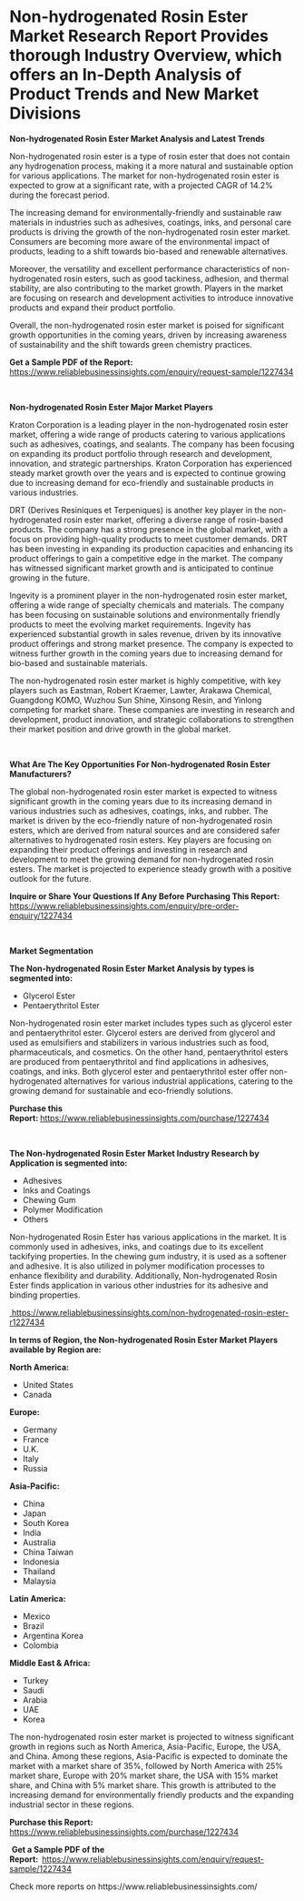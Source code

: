 <p><h1>Non-hydrogenated Rosin Ester Market Research Report Provides thorough Industry Overview, which offers an In-Depth Analysis of Product Trends and New Market Divisions</h1></p><p><strong>Non-hydrogenated Rosin Ester Market Analysis and Latest Trends</strong></p>
<p><p>Non-hydrogenated rosin ester is a type of rosin ester that does not contain any hydrogenation process, making it a more natural and sustainable option for various applications. The market for non-hydrogenated rosin ester is expected to grow at a significant rate, with a projected CAGR of 14.2% during the forecast period.</p><p>The increasing demand for environmentally-friendly and sustainable raw materials in industries such as adhesives, coatings, inks, and personal care products is driving the growth of the non-hydrogenated rosin ester market. Consumers are becoming more aware of the environmental impact of products, leading to a shift towards bio-based and renewable alternatives.</p><p>Moreover, the versatility and excellent performance characteristics of non-hydrogenated rosin esters, such as good tackiness, adhesion, and thermal stability, are also contributing to the market growth. Players in the market are focusing on research and development activities to introduce innovative products and expand their product portfolio.</p><p>Overall, the non-hydrogenated rosin ester market is poised for significant growth opportunities in the coming years, driven by increasing awareness of sustainability and the shift towards green chemistry practices.</p></p>
<p><strong>Get a Sample PDF of the Report:&nbsp;</strong> <a href="https://www.reliablebusinessinsights.com/enquiry/request-sample/1227434">https://www.reliablebusinessinsights.com/enquiry/request-sample/1227434</a></p>
<p>&nbsp;</p>
<p><strong>Non-hydrogenated Rosin Ester Major Market Players</strong></p>
<p><p>Kraton Corporation is a leading player in the non-hydrogenated rosin ester market, offering a wide range of products catering to various applications such as adhesives, coatings, and sealants. The company has been focusing on expanding its product portfolio through research and development, innovation, and strategic partnerships. Kraton Corporation has experienced steady market growth over the years and is expected to continue growing due to increasing demand for eco-friendly and sustainable products in various industries.</p><p>DRT (Derives Resiniques et Terpeniques) is another key player in the non-hydrogenated rosin ester market, offering a diverse range of rosin-based products. The company has a strong presence in the global market, with a focus on providing high-quality products to meet customer demands. DRT has been investing in expanding its production capacities and enhancing its product offerings to gain a competitive edge in the market. The company has witnessed significant market growth and is anticipated to continue growing in the future.</p><p>Ingevity is a prominent player in the non-hydrogenated rosin ester market, offering a wide range of specialty chemicals and materials. The company has been focusing on sustainable solutions and environmentally friendly products to meet the evolving market requirements. Ingevity has experienced substantial growth in sales revenue, driven by its innovative product offerings and strong market presence. The company is expected to witness further growth in the coming years due to increasing demand for bio-based and sustainable materials.</p><p>The non-hydrogenated rosin ester market is highly competitive, with key players such as Eastman, Robert Kraemer, Lawter, Arakawa Chemical, Guangdong KOMO, Wuzhou Sun Shine, Xinsong Resin, and Yinlong competing for market share. These companies are investing in research and development, product innovation, and strategic collaborations to strengthen their market position and drive growth in the global market.</p></p>
<p>&nbsp;</p>
<p><strong>What Are The Key Opportunities For Non-hydrogenated Rosin Ester Manufacturers?</strong></p>
<p><p>The global non-hydrogenated rosin ester market is expected to witness significant growth in the coming years due to its increasing demand in various industries such as adhesives, coatings, inks, and rubber. The market is driven by the eco-friendly nature of non-hydrogenated rosin esters, which are derived from natural sources and are considered safer alternatives to hydrogenated rosin esters. Key players are focusing on expanding their product offerings and investing in research and development to meet the growing demand for non-hydrogenated rosin esters. The market is projected to experience steady growth with a positive outlook for the future.</p></p>
<p><strong>Inquire or Share Your Questions If Any Before Purchasing This Report:</strong> <a href="https://www.reliablebusinessinsights.com/enquiry/pre-order-enquiry/1227434">https://www.reliablebusinessinsights.com/enquiry/pre-order-enquiry/1227434</a></p>
<p>&nbsp;</p>
<p><strong>Market Segmentation</strong></p>
<p><strong>The Non-hydrogenated Rosin Ester Market Analysis by types is segmented into:</strong></p>
<p><ul><li>Glycerol Ester</li><li>Pentaerythritol Ester</li></ul></p>
<p><p>Non-hydrogenated rosin ester market includes types such as glycerol ester and pentaerythritol ester. Glycerol esters are derived from glycerol and used as emulsifiers and stabilizers in various industries such as food, pharmaceuticals, and cosmetics. On the other hand, pentaerythritol esters are produced from pentaerythritol and find applications in adhesives, coatings, and inks. Both glycerol ester and pentaerythritol ester offer non-hydrogenated alternatives for various industrial applications, catering to the growing demand for sustainable and eco-friendly solutions.</p></p>
<p><strong>Purchase this Report:&nbsp;</strong><a href="https://www.reliablebusinessinsights.com/purchase/1227434">https://www.reliablebusinessinsights.com/purchase/1227434</a></p>
<p>&nbsp;</p>
<p><strong>The Non-hydrogenated Rosin Ester Market Industry Research by Application is segmented into:</strong></p>
<p><ul><li>Adhesives</li><li>Inks and Coatings</li><li>Chewing Gum</li><li>Polymer Modification</li><li>Others</li></ul></p>
<p><p>Non-hydrogenated Rosin Ester has various applications in the market. It is commonly used in adhesives, inks, and coatings due to its excellent tackifying properties. In the chewing gum industry, it is used as a softener and adhesive. It is also utilized in polymer modification processes to enhance flexibility and durability. Additionally, Non-hydrogenated Rosin Ester finds application in various other industries for its adhesive and binding properties.</p></p>
<p><a href="https://www.reliablebusinessinsights.com/non-hydrogenated-rosin-ester-r1227434">&nbsp;https://www.reliablebusinessinsights.com/non-hydrogenated-rosin-ester-r1227434</a></p>
<p><strong>In terms of Region, the Non-hydrogenated Rosin Ester Market Players available by Region are:</strong></p>
<p>
    <p> <strong> North America: </strong>
        <ul>
            <li>United States</li>
            <li>Canada</li>
        </ul>
        </p> 
    <p> <strong> Europe: </strong>
        <ul>
            <li>Germany</li>
            <li>France</li>
            <li>U.K.</li>
            <li>Italy</li>
            <li>Russia</li>
        </ul>
        </p> 
    <p> <strong> Asia-Pacific: </strong>
        <ul>
            <li>China</li>
            <li>Japan</li>
            <li>South Korea</li>
            <li>India</li>
            <li>Australia</li>
            <li>China Taiwan</li>
            <li>Indonesia</li>
            <li>Thailand</li>
            <li>Malaysia</li>
        </ul>
        </p> 
    <p> <strong> Latin America: </strong>
        <ul>
            <li>Mexico</li>
            <li>Brazil</li>
            <li>Argentina Korea</li>
            <li>Colombia</li>
        </ul>
        </p> 
    <p> <strong> Middle East & Africa: </strong>
        <ul>
            <li>Turkey</li>
            <li>Saudi</li>
            <li>Arabia</li>
            <li>UAE</li>
            <li>Korea</li>
        </ul>
    </p>
    </p>
<p><p>The non-hydrogenated rosin ester market is projected to witness significant growth in regions such as North America, Asia-Pacific, Europe, the USA, and China. Among these regions, Asia-Pacific is expected to dominate the market with a market share of 35%, followed by North America with 25% market share, Europe with 20% market share, the USA with 15% market share, and China with 5% market share. This growth is attributed to the increasing demand for environmentally friendly products and the expanding industrial sector in these regions.</p></p>
<p><strong>Purchase this Report: </strong><a href="https://www.reliablebusinessinsights.com/purchase/1227434">https://www.reliablebusinessinsights.com/purchase/1227434</a></p>
<p>&nbsp;<strong>Get a Sample PDF of the Report:&nbsp;&nbsp;</strong><a href="https://www.reliablebusinessinsights.com/enquiry/request-sample/1227434">https://www.reliablebusinessinsights.com/enquiry/request-sample/1227434</a></p>
<p><strong></strong></p>
<p>Check more reports on https://www.reliablebusinessinsights.com/</p>